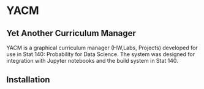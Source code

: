 # YACM 

## Yet Another Curriculum Manager

YACM is a graphical curriculum manager (HW,Labs, Projects) developed for use in Stat 140: Probability for Data Science. The system was designed for integration with Jupyter notebooks and the build system in Stat 140. 

## Installation

